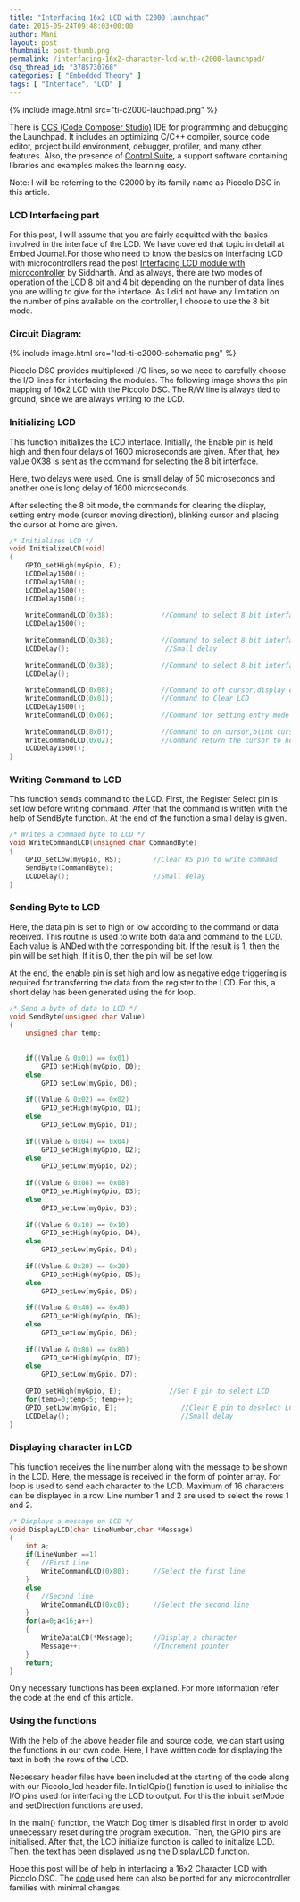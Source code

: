 ```yaml
---
title: "Interfacing 16x2 LCD with C2000 launchpad"
date: 2015-05-24T09:48:03+00:00
author: Mani
layout: post
thumbnail: post-thumb.png
permalink: /interfacing-16x2-character-lcd-with-c2000-launchpad/
dsq_thread_id: "3785730768"
categories: [ "Embedded Theory" ]
tags: [ "Interface", "LCD" ]
---
```


{% include image.html src="ti-c2000-lauchpad.png" %}

There is [CCS (Code Composer Studio)](http://www.ti.com/tool/CCSTUDIO) IDE for programming and debugging the Launchpad. It includes an optimizing C/C++ compiler, source code editor, project build environment, debugger, profiler, and many other features. Also, the presence of [Control Suite](http://www.ti.com/tool/controlsuite), a support software containing libraries and examples makes the learning easy.

Note: I will be referring to the C2000 by its family name as Piccolo DSC in this article.

### LCD Interfacing part

For this post, I will assume that you are fairly acquitted with the basics involved in the interface of the LCD. We have covered that topic in  detail at Embed Journal.For those who need to know the basics on interfacing LCD with microcontrollers read the post [Interfacing LCD module with microcontroller](http://embedjournal.com/interfacing-lcd-module-part-1/) by Siddharth. And as always, there are two modes of operation of the LCD 8 bit and 4 bit depending on the number of data lines you are willing to give for the interface. As I did not have any limitation on the number of pins available on the controller, I choose to use the 8 bit mode.

### Circuit Diagram:

{% include image.html src="lcd-ti-c2000-schematic.png" %}

Piccolo DSC provides multiplexed I/O lines, so we need to carefully choose the I/O lines for interfacing the modules. The following image shows the pin mapping of 16x2 LCD with the Piccolo DSC. The R/W line is always tied to ground, since we are always writing to the LCD.

### Initializing LCD

This function initializes the LCD interface. Initially, the Enable pin is held high and then four delays of 1600 microseconds are given. After that, hex value 0X38 is sent as the command for selecting the 8 bit interface.

Here, two delays were used. One is small delay of 50 microseconds and another one is long delay of 1600 microseconds.

After selecting the 8 bit mode, the commands for clearing the display, setting entry mode (cursor moving direction), blinking cursor and placing the cursor at home are given.

``` c
/* Initializes LCD */
void InitializeLCD(void)
{
    GPIO_setHigh(myGpio, E);
    LCDDelay1600();
    LCDDelay1600();
    LCDDelay1600();
    LCDDelay1600();
 
    WriteCommandLCD(0x38);            //Command to select 8 bit interface
    LCDDelay1600();
 
    WriteCommandLCD(0x38);            //Command to select 8 bit interface
    LCDDelay();                        //Small delay
 
    WriteCommandLCD(0x38);            //Command to select 8 bit interface
    LCDDelay();
 
    WriteCommandLCD(0x08);            //Command to off cursor,display off
    WriteCommandLCD(0x01);            //Command to Clear LCD
    LCDDelay1600();
    WriteCommandLCD(0x06);            //Command for setting entry mode
 
    WriteCommandLCD(0x0f);            //Command to on cursor,blink cursor
    WriteCommandLCD(0x02);            //Command return the cursor to home
    LCDDelay1600();
}
```

### Writing Command to LCD

This function sends command to the LCD. First, the Register Select pin is set low before writing command. After that the command is written with the help of SendByte function. At the end of the function a small delay is given.

``` c
/* Writes a command byte to LCD */
void WriteCommandLCD(unsigned char CommandByte)
{
	GPIO_setLow(myGpio, RS);	    //Clear RS pin to write command
	SendByte(CommandByte);
	LCDDelay();				        //Small delay
}
```

### Sending Byte to LCD

Here, the data pin is set to high or low according to the command or data received. This routine is used to write both data and command to the LCD. Each value is ANDed with the corresponding bit. If the result is 1, then the pin will be set high. If it is 0, then the pin will be set low.

At the end, the enable pin is set high and low as negative edge triggering is required for transferring the data from the register to the LCD. For this, a short delay has been generated using the for loop.

``` c
/* Send a byte of data to LCD */
void SendByte(unsigned char Value)
{
    unsigned char temp;
 
 
    if((Value & 0x01) == 0x01)
        GPIO_setHigh(myGpio, D0);
    else
        GPIO_setLow(myGpio, D0);
 
    if((Value & 0x02) == 0x02)
        GPIO_setHigh(myGpio, D1);
    else
        GPIO_setLow(myGpio, D1);
 
    if((Value & 0x04) == 0x04)
        GPIO_setHigh(myGpio, D2);
    else
        GPIO_setLow(myGpio, D2);
 
    if((Value & 0x08) == 0x08)
        GPIO_setHigh(myGpio, D3);
    else
        GPIO_setLow(myGpio, D3);
 
    if((Value & 0x10) == 0x10)
        GPIO_setHigh(myGpio, D4);
    else
        GPIO_setLow(myGpio, D4);
 
    if((Value & 0x20) == 0x20)
        GPIO_setHigh(myGpio, D5);
    else
        GPIO_setLow(myGpio, D5);
 
    if((Value & 0x40) == 0x40)
        GPIO_setHigh(myGpio, D6);
    else
        GPIO_setLow(myGpio, D6);
 
    if((Value & 0x80) == 0x80)
        GPIO_setHigh(myGpio, D7);
    else
        GPIO_setLow(myGpio, D7);
 
    GPIO_setHigh(myGpio, E);            //Set E pin to select LCD
    for(temp=0;temp<5; temp++);
    GPIO_setLow(myGpio, E);                //Clear E pin to deselect LCD
    LCDDelay();                            //Small delay
}
```

### Displaying character in LCD

This function receives the line number along with the message to be shown in the LCD. Here, the message is received in the form of pointer array. For loop is used to send each character to the LCD. Maximum of 16 characters can be displayed in a row. Line number 1 and 2 are used to select the rows 1 and 2.

``` c
/* Displays a message on LCD */
void DisplayLCD(char LineNumber,char *Message)
{
	int	a;
	if(LineNumber ==1)
	{	//First Line
		WriteCommandLCD(0x80);		//Select the first line
	}
	else
	{	//Second line
		WriteCommandLCD(0xc0);		//Select the second line
	}
	for(a=0;a<16;a++)
	{
		WriteDataLCD(*Message);		//Display a character
		Message++;                  //Increment pointer
	}
	return;
}
```

Only necessary functions has been explained. For more information refer the code at the end of this article.

### Using the functions

With the help of the above header file and source code, we can start using the functions in our own code. Here, I have written code for displaying the text in both the rows of the LCD.

Necessary header files have been included at the starting of the code along with our Piccolo_lcd header file. InitialGpio() function is used to initialise the I/O pins used for interfacing the LCD to output. For this the inbuilt setMode and setDirection functions are used.

In the main() function, the Watch Dog timer is disabled first in order to avoid unnecessary reset during the program execution. Then, the GPIO pins are initialised. After that, the LCD initialize function is called to initialize LCD. Then, the text has been displayed using the DisplayLCD function.

Hope this post will be of help in interfacing a 16x2 Character LCD with Piccolo DSC. The [code](https://www.dropbox.com/s/t53dj4131m2cakv/16x2_lcd_c2000_Launchpad.zip?dl=0) used here can also be ported for any microcontroller families with minimal changes.